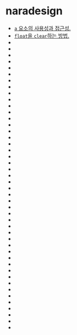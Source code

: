 # naradesign

* [`a` 요소의 사용성과 접근성.](/article/userbility-accessibility-a-element)
* [`float`을 `clear`하는 방법.](/article/float-clearing)
* [](/article/)
* [](/article/)
* [](/article/)
* [](/article/)
* [](/article/)
* [](/article/)
* [](/article/)
* [](/article/)
* [](/article/)
* [](/article/)
* [](/article/)
* [](/article/)
* [](/article/)
* [](/article/)
* [](/article/)
* [](/article/)
* [](/article/)
* [](/article/)
* [](/article/)
* [](/article/)
* [](/article/)
* [](/article/)
* [](/article/)
* [](/article/)
* [](/article/)
* [](/article/)
* [](/article/)
* [](/article/)
* [](/article/)
* [](/article/)
* [](/article/)
* [](/article/)
* [](/article/)
* [](/article/)
* [](/article/)
* [](/article/)
* [](/article/)
* [](/article/)
* [](/article/)
* [](/article/)
* [](/article/)
* [](/article/)
* [](/article/)
* [](/article/)
* [](/article/)
* [](/article/)
